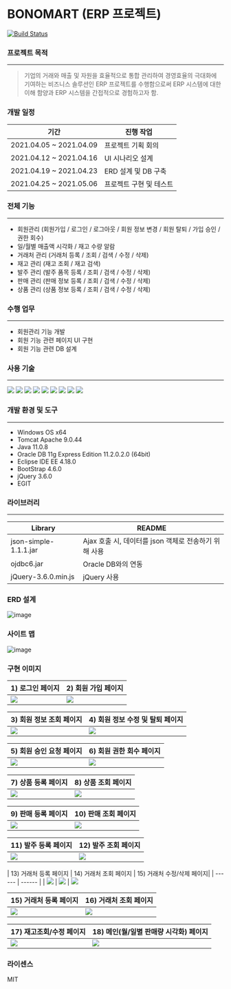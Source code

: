 # BONOMART (ERP 프로젝트)

[![Build Status](https://travis-ci.org/joemccann/dillinger.svg?branch=master)](https://travis-ci.org/joemccann/dillinger)

### 프로젝트 목적
----
> 기업의 거래와 매출 및 자원을 효율적으로 통합 관리하여 경영효율의 극대화에 기여하는 비즈니스 솔루션인 ERP 프로젝트를 수행함으로써 ERP 시스템에 대한 이해 함양과 ERP 시스템을 간접적으로 경험하고자 함.

### 개발 일정
| 기간 | 진행 작업 |
| ------ | ------ |
| 2021.04.05 ~ 2021.04.09 | 프로젝트 기획 회의 |
| 2021.04.12 ~ 2021.04.16 | UI 시나리오 설계 |
| 2021.04.19 ~ 2021.04.23 | ERD 설계 및 DB 구축 |
| 2021.04.25 ~ 2021.05.06 | 프로젝트 구현 및 테스트 |


### 전체 기능
---------------------------------------
- 회원관리 (회원가입 / 로그인 / 로그아웃 / 회원 정보 변경 / 회원 탈퇴 / 가입 승인 / 권한 회수)  
- 일/월별 매출액 시각화 / 재고 수량 알람
- 거래처 관리 (거래처 등록 / 조회 / 검색 / 수정 / 삭제)
- 재고 관리 (재고 조회 / 재고 검색)
- 발주 관리 (발주 품목 등록 / 조회 / 검색 / 수정 / 삭제)
- 판매 관리 (판매 정보 등록 / 조회 / 검색 / 수정 / 삭제)
- 상품 관리 (상품 정보 등록 / 조회 / 검색 / 수정 / 삭제)

### 수행 업무
-----
- 회원관리 기능 개발
- 회원 기능 관련 페이지 UI 구현
- 회원 기능 관련 DB 설계

### 사용 기술
--------
<img src="https://img.shields.io/badge/JAVA-007396?style=for-the-badge&logo=java&logoColor=white"> <img src="https://img.shields.io/badge/oracle-F80000?style=for-the-badge&logo=oracle&logoColor=white">
<img src="https://img.shields.io/badge/javascript-F7DF1E?style=for-the-badge&logo=javascript&logoColor=black">
<img src="https://img.shields.io/badge/jquery-0769AD?style=for-the-badge&logo=jquery&logoColor=white">
<img src="https://img.shields.io/badge/html-E34F26?style=for-the-badge&logo=html5&logoColor=white"> <img src="https://img.shields.io/badge/css-1572B6?style=for-the-badge&logo=css3&logoColor=white"> <img src="https://img.shields.io/badge/bootstrap-7952B3?style=for-the-badge&logo=bootstrap&logoColor=white">
<img src="https://img.shields.io/badge/apache tomcat-F8DC75?style=for-the-badge&logo=apachetomcat&logoColor=white">
<img src="https://img.shields.io/badge/github-181717?style=for-the-badge&logo=github&logoColor=white">

### 개발 환경 및 도구
----
- Windows OS x64
- Tomcat Apache 9.0.44
- Java 11.0.8
- Oracle DB 11g Express Edition 11.2.0.2.0 (64bit)
- Eclipse IDE EE 4.18.0 
- BootStrap 4.6.0
- jQuery 3.6.0
- EGIT

### 라이브러리
-----
| Library | README |
| ------ | ------ |
| json-simple-1.1.1.jar | Ajax 호출 시, 데이터를 json 객체로 전송하기 위해 사용 |
| ojdbc6.jar | Oracle DB와의 연동 |
| jQuery-3.6.0.min.js | jQuery 사용 |


### ERD 설계
![image](https://user-images.githubusercontent.com/45419456/117923426-f7ab5380-b32e-11eb-9724-7846a8ec9bbe.png)


### 사이트 맵
![image](https://user-images.githubusercontent.com/45419456/117923626-51ac1900-b32f-11eb-9079-d154d117c087.png)

### 구현 이미지
| 1) 로그인 페이지             | 2) 회원 가입 페이지 |
| ------ | ------ |
| <img src="https://user-images.githubusercontent.com/45419456/117924188-4e655d00-b330-11eb-9823-85deb2a71c50.png"/> | <img src="https://user-images.githubusercontent.com/45419456/117924238-62a95a00-b330-11eb-9de2-0d8d0d93fec2.png"/>

| 3) 회원 정보 조회 페이지             | 4) 회원 정보 수정 및 탈퇴 페이지 |
| ------ | ------ |
| <img src="https://user-images.githubusercontent.com/45419456/117924725-1ca0c600-b331-11eb-81e6-0dd9c33f4a5e.png"/> | <img src="https://user-images.githubusercontent.com/45419456/117926616-00eaef00-b334-11eb-8deb-27dc50b7d212.png">

| 5) 회원 승인 요청 페이지             | 6) 회원 권한 회수 페이지 |
| ------ | ------ |
| <img src="https://user-images.githubusercontent.com/45419456/117927677-7f945c00-b335-11eb-8e8f-db39a61d4393.png"> | <img src="https://user-images.githubusercontent.com/45419456/117924919-7acda900-b331-11eb-8452-7d8b8f766a07.png">

| 7) 상품 등록 페이지             | 8) 상품 조회 페이지 |
| ------ | ------ |
| <img src="https://user-images.githubusercontent.com/45419456/117927966-e285f300-b335-11eb-824e-2af2af5cb022.png"> | <img src="https://user-images.githubusercontent.com/45419456/117928073-09442980-b336-11eb-891f-fb8bf4f04f3c.png">

| 9) 판매 등록 페이지             | 10) 판매 조회 페이지 |
| ------ | ------ |
| <img src="https://user-images.githubusercontent.com/45419456/117928367-6e981a80-b336-11eb-9eb2-9b5e89acfdd4.png"> | <img src="https://user-images.githubusercontent.com/45419456/117928431-840d4480-b336-11eb-889a-765a60c7b20f.png">

| 11) 발주 등록 페이지             | 12) 발주 조회 페이지 |
| ------ | ------ |
| <img src="https://user-images.githubusercontent.com/45419456/117928586-bd45b480-b336-11eb-995f-6dd5bb9e8252.png"> | <img src="https://user-images.githubusercontent.com/45419456/117928670-d51d3880-b336-11eb-909d-cd9eef690601.png">

| 13) 거래처 등록 페이지             | 14) 거래처 조회 페이지 |          15) 거래처 수정/삭제 페이지|
| ------ | ------ |
| <img src="https://user-images.githubusercontent.com/45419456/117928839-144b8980-b337-11eb-8731-2df649c60dc2.png"> | <img src="https://user-images.githubusercontent.com/45419456/117928920-31805800-b337-11eb-9fbe-0a49e67365e4.png"> | <img src="https://user-images.githubusercontent.com/45419456/117929499-de5ad500-b337-11eb-80a4-38438a0cb9b1.png">

| 15) 거래처 등록 페이지             | 16) 거래처 조회 페이지 |
| ------ | ------ |
| <img src="https://user-images.githubusercontent.com/45419456/117928839-144b8980-b337-11eb-8731-2df649c60dc2.png"> | <img src="https://user-images.githubusercontent.com/45419456/117928920-31805800-b337-11eb-9fbe-0a49e67365e4.png">

| 17) 재고조회/수정 페이지             | 18) 메인(월/일별 판매량 시각화) 페이지 |
| ------ | ------ |
| <img src="https://user-images.githubusercontent.com/45419456/117929266-90de6800-b337-11eb-92e2-ce4df8ae55db.png"> | <img src="https://user-images.githubusercontent.com/45419456/117929376-b3708100-b337-11eb-9d09-fe2c7b83fad3.png">


### 라이센스

MIT

[//]: # (These are reference links used in the body of this note and get stripped out when the markdown processor does its job. There is no need to format nicely because it shouldn't be seen. Thanks SO - http://stackoverflow.com/questions/4823468/store-comments-in-markdown-syntax)

   [dill]: <https://github.com/joemccann/dillinger>
   [git-repo-url]: <https://github.com/joemccann/dillinger.git>
   [john gruber]: <http://daringfireball.net>
   [df1]: <http://daringfireball.net/projects/markdown/>
   [markdown-it]: <https://github.com/markdown-it/markdown-it>
   [Ace Editor]: <http://ace.ajax.org>
   [node.js]: <http://nodejs.org>
   [Twitter Bootstrap]: <http://twitter.github.com/bootstrap/>
   [jQuery]: <http://jquery.com>
   [@tjholowaychuk]: <http://twitter.com/tjholowaychuk>
   [express]: <http://expressjs.com>
   [AngularJS]: <http://angularjs.org>
   [Gulp]: <http://gulpjs.com>

   [PlDb]: <https://github.com/joemccann/dillinger/tree/master/plugins/dropbox/README.md>
   [PlGh]: <https://github.com/joemccann/dillinger/tree/master/plugins/github/README.md>
   [PlGd]: <https://github.com/joemccann/dillinger/tree/master/plugins/googledrive/README.md>
   [PlOd]: <https://github.com/joemccann/dillinger/tree/master/plugins/onedrive/README.md>
   [PlMe]: <https://github.com/joemccann/dillinger/tree/master/plugins/medium/README.md>
   [PlGa]: <https://github.com/RahulHP/dillinger/blob/master/plugins/googleanalytics/README.md>

